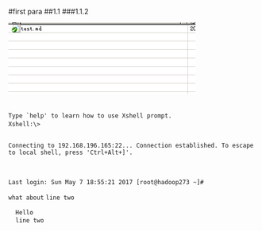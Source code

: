 #first para
##1.1
###1.1.2

![my pic](./test.png "optional title")

<code>
Type `help' to learn how to use Xshell prompt.
Xshell:\> 

Connecting to 192.168.196.165:22...
Connection established.
To escape to local shell, press 'Ctrl+Alt+]'.

Last login: Sun May  7 18:55:21 2017
[root@hadoop273 ~]# 
</code>

`what about`
`line two`

```
  Hello 
  line two
```